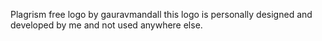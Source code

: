 Plagrism free logo by gauravmandall
this logo is personally designed and developed by me and not used anywhere else.